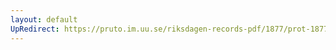 ```yaml
---
layout: default
UpRedirect: https://pruto.im.uu.se/riksdagen-records-pdf/1877/prot-1877--fk--030/prot-1877--fk--030_040.pdf
---
```

